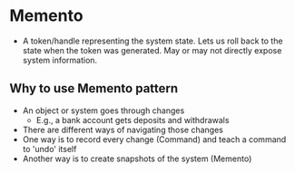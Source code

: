# Memento
 * A token/handle representing the system state. Lets us roll back to the state
  when the token was generated. May or may not directly expose system
  information.

## Why to use Memento pattern
- An object or system goes through changes
  - E.g., a bank account gets deposits and withdrawals
- There are different ways of navigating those changes
- One way is to record every change (Command) and teach a command to
  'undo' itself
- Another way is to create snapshots of the system (Memento)